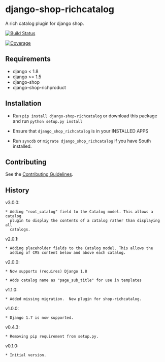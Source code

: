 django-shop-richcatalog
=======================

A rich catalog plugin for django shop.

[![Build Status](https://travis-ci.org/nimbis/django-shop-richcatalog.svg?branch=master)](https://travis-ci.org/nimbis/django-shop-richcatalog)

[![Coverage](https://coveralls.io/repos/nimbis/django-shop-richcatalog/badge.png?branch=master)](https://coveralls.io/r/nimbis/django-shop-richcatalog?branch=master)


Requirements
------------

* django < 1.8
* django >= 1.5
* django-shop
* django-shop-richproduct


Installation
------------

* Run `pip install django-shop-richcatalog` or download this package and run `python setup.py install`

* Ensure that `django_shop_richcatalog` is in your INSTALLED APPS

* Run `syncdb` or `migrate django_shop_richcatalog` if you have South installed.

Contributing
------------

See the [Contributing Guidelines](CONTRIBUTING.md).

History
-------

v3.0.0:

    * Adding "root_catalog" field to the Catalog model. This allows a catalog
      plugin to display the contents of a catalog rather than displaying all
      catalogs.

v2.0.1:

    * Adding placeholder fields to the Catalog model. This allows the
      adding of CMS content below and above each catalog.

v2.0.0:

    * Now supports (requires) Django 1.8

    * Adds catalog name as "page_sub_title" for use in templates

v1.1.0:

    * Added missing migration.  New plugin for shop-richcatalog.

v1.0.0:

    * Django 1.7 is now supported.

v0.4.3:

    * Removing pip requirement from setup.py.

v0.1.0:

    * Initial version.
